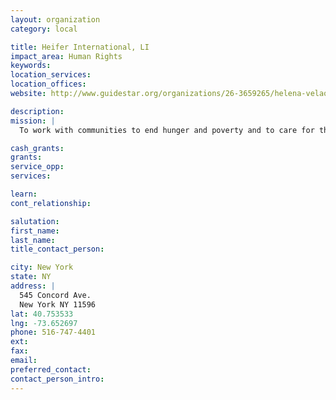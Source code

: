 ```yaml
---
layout: organization
category: local

title: Heifer International, LI
impact_area: Human Rights
keywords: 
location_services: 
location_offices: 
website: http://www.guidestar.org/organizations/26-3659265/helena-velaoras-foundation.aspx

description: 
mission: |
  To work with communities to end hunger and poverty and to care for the earth.

cash_grants: 
grants: 
service_opp: 
services: 

learn: 
cont_relationship: 

salutation: 
first_name: 
last_name: 
title_contact_person: 

city: New York
state: NY
address: |
  545 Concord Ave.  
  New York NY 11596
lat: 40.753533
lng: -73.652697
phone: 516-747-4401
ext: 
fax: 
email: 
preferred_contact: 
contact_person_intro: 
---
```

